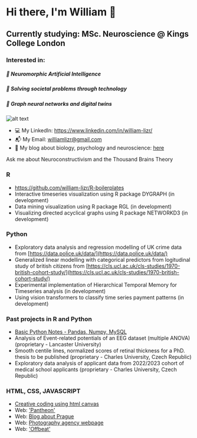 # Hi there, I'm William 👋
## Currently studying: MSc. Neuroscience @ Kings College London

### Interested in:
##### 🧠 Neuromorphic Artificial Intelligence
##### 🚀 Solving societal problems through technology
##### 💭 Graph neural networks and digital twins

  

![alt text](https://upload.wikimedia.org/wikipedia/commons/1/14/King%27s_College_London_logo.svg)

- 💻 My LinkedIn: https://www.linkedin.com/in/william-lizr/
- 📬 My Email: williamlizr@gmail.com
- 🧠 My blog about biology, psychology and neuroscience: [here](https://william-lizr.github.io/)

Ask me about Neuroconstructivism and the Thousand Brains Theory 

### R
- https://github.com/william-lizr/R-boilerplates
- Interactive timeseries visualization using R package DYGRAPH (in development)
- Data mining visualization using R package RGL (in development)
- Visualizing directed acyclical graphs using R package NETWORKD3 (in development)

### Python
- Exploratory data analysis and regression modelling of UK crime data from [https://data.police.uk/data/](https://data.police.uk/data/)
- Generalized linear modelling with categorical predictors from logitudinal study of british citizens from [https://cls.ucl.ac.uk/cls-studies/1970-british-cohort-study/](https://cls.ucl.ac.uk/cls-studies/1970-british-cohort-study/)
- Experimental implementation of Hierarchical Temporal Memory for Timeseries analysis (in development)
- Using vision transformers to classify time series payment patterns (in development)

### Past projects in R and Python
- [Basic Python Notes - Pandas, Numpy, MySQL](https://github.com/william-lizr/jupyter-notes)
- Analysis of Event-related potentials of an EEG dataset (multiple ANOVA) (proprietary - Lancaster University)
- Smooth centile lines, normalized scores of retinal thickness for a PhD. thesis to be published (proprietary - Charles University, Czech Republic)
- Exploratory data analysis of applicant data from 2022/2023 cohort of medical school applicants (proprietary - Charles University, Czech Republic)


### HTML, CSS, JAVASCRIPT
- [Creative coding using html canvas](https://github.com/william-lizr/creative-coding)
- Web: ['Pantheon'](https://github.com/william-lizr/web-Pantheon)
- Web: [Blog about Prague](https://github.com/william-lizr/Prague-blog)
- Web: [Photography agency webpage](https://github.com/william-lizr/web-Lanc-Photo)
- Web: ['Offbeat'](https://github.com/william-lizr/web-Offbeat)

